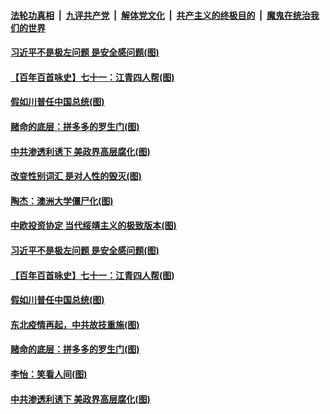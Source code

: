 ####  [法轮功真相](../../../../basic/blob/master/README.md?t=01080431) &nbsp;|&nbsp; [九评共产党](../../../../9ping.md/blob/master/README.md?t=01080431) &nbsp;|&nbsp; [解体党文化](../../../../jtdwh.md/blob/master/README.md?t=01080431)  &nbsp;|&nbsp; [共产主义的终极目的](../../../../gczydzjmd.md/blob/master/README.md?t=01080431) &nbsp;|&nbsp; [魔鬼在统治我们的世界](../../../../mgztzwmdsj.md/blob/master/README.md?t=01080431) 

#### [习近平不是极左问题 是安全感问题(图)](../pages/p4/958310.md?t=01080431) 

#### [【百年百首咏史】七十一：江青四人帮(图)](../pages/p4/958289.md?t=01080431) 

#### [假如川普任中国总统(图)](../pages/p4/958231.md?t=01080431) 

#### [赌命的底层：拼多多的罗生门(图)](../pages/p4/958174.md?t=01080431) 


#### [中共渗透利诱下 美政界高层腐化(图)](../pages/p4/958179.md?t=01080431) 

#### [改变性别词汇 是对人性的毁灭(图)](../pages/p4/958380.md?t=01080431) 


#### [陶杰：澳洲大学僵尸化(图)](../pages/p4/958313.md?t=01080431) 

#### [中欧投资协定 当代绥靖主义的极致版本(图)](../pages/p4/958312.md?t=01080431) 

#### [习近平不是极左问题 是安全感问题(图)](../pages/p4/958310.md?t=01080431) 

#### [【百年百首咏史】七十一：江青四人帮(图)](../pages/p4/958289.md?t=01080431) 


#### [假如川普任中国总统(图)](../pages/p4/958231.md?t=01080431) 




#### [东北疫情再起，中共故技重施(图)](../pages/p4/958210.md?t=01080431) 

#### [赌命的底层：拼多多的罗生门(图)](../pages/p4/958174.md?t=01080431) 



#### [李怡：笑看人间(图)](../pages/p4/958172.md?t=01080431) 

#### [中共渗透利诱下 美政界高层腐化(图)](../pages/p4/958179.md?t=01080431) 




